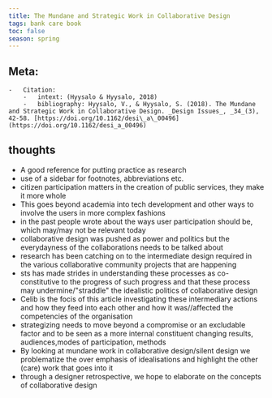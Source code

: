 ```yaml
---
title: The Mundane and Strategic Work in Collaborative Design
tags: bank care book
toc: false
season: spring
---
```


## Meta:
    -   Citation:
        -   intext: (Hyysalo & Hyysalo, 2018)
        -   bibliography: Hyysalo, V., & Hyysalo, S. (2018). The Mundane and Strategic Work in Collaborative Design. _Design Issues_, _34_(3), 42-58. [https://doi.org/10.1162/desi\_a\_00496](https://doi.org/10.1162/desi_a_00496)

## thoughts
-   A good reference for putting practice as research
-   use of a sidebar for footnotes, abbreviations etc.
-   citizen participation matters in the creation of public services, they make it more whole
-   This goes beyond academia into tech development and other ways to involve the users in more complex fashions
-   in the past people wrote about the ways user participation should be, which may/may not be relevant today
-   collaborative design was pushed as power and politics but the everydayness of the collaborations needs to be talked about
-   research has been catching on to the intermediate design required in the various collaborative community projects that are happening
-   sts has made strides in understanding these processes as co-constitutive to the progress of such progress and that these process may undermine/"straddle" the idealistic politics of collaborative design
-   Celib is the focis of this article investigating these intermediary actions and how they feed into each other and how it was//affected the competencies of the organisation
-   strategizing needs to move beyond a compromise or an excludable factor and to be seen as a more internal constituent changing results, audiences,modes of participation, methods
-   By looking at mundane work in collaborative design/silent design we problematize the over emphasis of idealisations and highlight the other (care) work that goes into it
-   through a designer retrospective, we hope to elaborate on the concepts of collaborative design